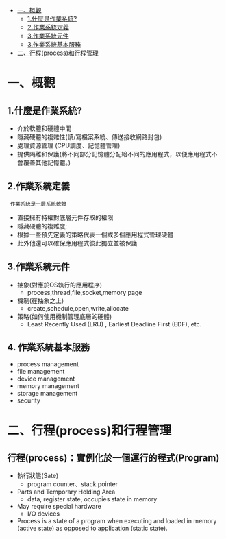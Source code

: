 * [一、概觀](#概觀)
    * [1.什麼是作業系統?](#什麼是作業系統?)
    * [2.作業系統定義](#作業系統定義)
    * [3.作業系統元件](#作業系統元件)
    * [3.作業系統基本服務](#作業系統基本服務)
* [二、行程(process)和行程管理](#行程(process)和行程管理)  
# 一、概觀

## 1.什麼是作業系統?
   *  介於軟體和硬體中間
   *  隱藏硬體的複雜性(讀/寫檔案系統、傳送接收網路封包)
   *  處理資源管理 (CPU調度、記憶體管理)
   *  提供隔離和保護(將不同部分記憶體分配給不同的應用程式，以便應用程式不會覆蓋其他記憶體。)
   
## 2.作業系統定義
     作業系統是一層系統軟體
   *  直接擁有特權對底層元件存取的權限
   *  隱藏硬體的複雜度;
   *  根據一些預先定義的策略代表一個或多個應用程式管理硬體
   *  此外他還可以確保應用程式彼此獨立並被保護

## 3.作業系統元件
   *  抽象(對應於OS執行的應用程序)
      * process,thread,file,socket,memory page
   *  機制(在抽象之上)
      * create,schedule,open,write,allocate
   *  策略(如何使用機制管理底層的硬體)
      * Least Recently Used (LRU) , Earliest Deadline First (EDF), etc.

## 4. 作業系統基本服務
   * process management
   * file management
   * device management
   * memory management
   * storage management
   * security

# 二、行程(process)和行程管理
## 行程(process)：實例化於一個運行的程式(Program)
   * 執行狀態(Sate)
      * program counter、stack pointer
   * Parts and Temporary Holding Area 
      * data, register state, occupies state in memory
   * May require special hardware
      * I/O devices
   * Process is a state of a program when executing and loaded in memory (active state) as opposed to application (static state).
# 
##

